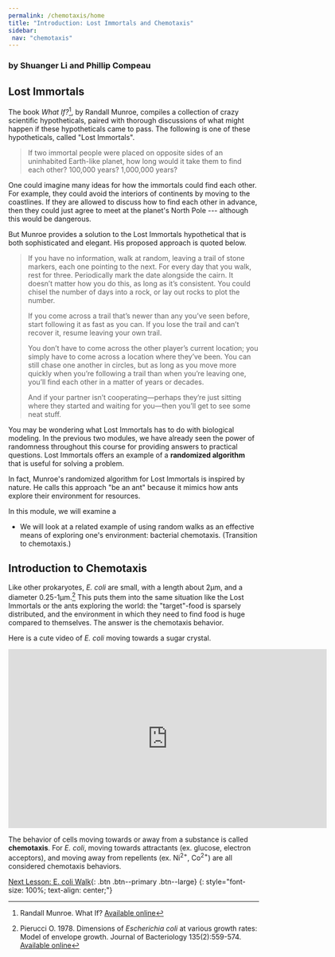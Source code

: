 ```yaml
---
permalink: /chemotaxis/home
title: "Introduction: Lost Immortals and Chemotaxis"
sidebar:
 nav: "chemotaxis"
---
```


### by Shuanger Li and Phillip Compeau

## Lost Immortals

The book *What If?*[^Munroe], by Randall Munroe, compiles a collection of crazy scientific hypotheticals, paired with thorough discussions of what might happen if these hypotheticals came to pass. The following is one of these hypotheticals, called "Lost Immortals".

> If two immortal people were placed on opposite sides of an uninhabited Earth-like planet, how long would it take them to find each other? 100,000 years? 1,000,000 years?

One could imagine many ideas for how the immortals could find each other. For example, they could avoid the interiors of continents by moving to the coastlines. If they are allowed to discuss how to find each other in advance, then they could just agree to meet at the planet's North Pole --- although this would be dangerous.

But Munroe provides a solution to the Lost Immortals hypothetical that is both sophisticated and elegant. His proposed approach is quoted below.

> If you have no information, walk at random, leaving a trail of stone markers, each one pointing to the next. For every day that you walk, rest for three. Periodically mark the date alongside the cairn. It doesn’t matter how you do this, as long as it’s consistent. You could chisel the number of days into a rock, or lay out rocks to plot the number.
>
> If you come across a trail that’s newer than any you’ve seen before, start following it as fast as you can. If you lose the trail and can’t recover it, resume leaving your own trail.
>
> You don’t have to come across the other player’s current location; you simply have to come across a location where they’ve been. You can still chase one another in circles, but as long as you move more quickly when you’re following a trail than when you’re leaving one, you’ll find each other in a matter of years or decades.
>
> And if your partner isn’t cooperating—perhaps they’re just sitting where they started and waiting for you—then you’ll get to see some neat stuff.

You may be wondering what Lost Immortals has to do with biological modeling. In the previous two modules, we have already seen the power of randomness throughout this course for providing answers to practical questions. Lost Immortals offers an example of a **randomized algorithm** that is useful for solving a problem.

In fact, Munroe's randomized algorithm for Lost Immortals is inspired by nature. He calls this approach "be an ant" because it mimics how ants explore their environment for resources.

In this module, we will examine a 

* We will look at a related example of using random walks as an effective means of exploring one's environment: bacterial chemotaxis. (Transition to chemotaxis.)

## Introduction to Chemotaxis

Like other prokaryotes, *E. coli* are small, with a length about 2µm, and a diameter 0.25-1µm.[^Pierucci1978] This puts them into the same situation like the Lost Immortals or the ants exploring the world: the "target"-food is sparsely distributed, and the environment in which they need to find food is huge compared to themselves. The answer is the chemotaxis behavior.

Here is a cute video of *E. coli* moving towards a sugar crystal.
<iframe width="640" height="360" src="https://www.youtube.com/embed/F6QMU3KD7zw" frameborder="0" allowfullscreen></iframe>

The behavior of cells moving towards or away from a substance is called **chemotaxis**. For *E. coli*, moving towards attractants (ex. glucose, electron acceptors), and moving away from repellents (ex. Ni<sup>2+</sup>, Co<sup>2+</sup>) are all considered chemotaxis behaviors.


[Next Lesson: E. coli Walk](home_walk){: .btn .btn--primary .btn--large}
{: style="font-size: 100%; text-align: center;"}

[^Munroe]: Randall Munroe. What If? [Available online](https://what-if.xkcd.com/)

[^Pierucci1978]: Pierucci O. 1978. Dimensions of *Escherichia coli* at various growth rates: Model of envelope growth. Journal of Bacteriology 135(2):559-574. [Available online](https://jb.asm.org/content/jb/135/2/559.full.pdf)

[^Sim2017]: Sim M, Koirala S, Picton D, Strahl H, Hoskisson PA, Rao CV, Gillespie CS, Aldridge PD. 2017. Growth rate control of flagellar assembly in *Escherichia coli* strain RP437. Scientific Reports 7:41189. [Available online](https://www.nature.com/articles/srep41189#:~:text=Escherichia%20coli%20is%20a%20prominent,distributed%20across%20the%20cell%20surface.)

[^Baker2005]: Baker MD, Wolanin PM, Stock JB. 2005. Signal transduction in bacterial chemotaxis. BioEssays 28:9-22. [Available online](https://pubmed.ncbi.nlm.nih.gov/16369945/)

[^Weis1990]: Weis RM, Koshland DE. 1990. Chemotaxis in *Escherichia coli* proceeds efficiently from different initial tumble frequencies. Journal of Bacteriology 172:2. [Available online](https://jb.asm.org/content/jb/172/2/1099.full.pdf)

[^Berg2000]: Berg HC. 2000. Motile behavior of bacteria. Physics today 53(1):24. [Available online](https://physicstoday.scitation.org/doi/pdf/10.1063/1.882934)

[^Achouri2015]: Achouri S, Wright JA, Evans L, Macleod C, Fraser G, Cicuta P, Bryant CE. 2015. The frequency and duration of *Salmonella* macrophage adhesion events determines infection efficiency. Philosophical transactions B 370(1661). [Available online](https://www.ncbi.nlm.nih.gov/pmc/articles/PMC4275903/)

[^Turner2016]: Turner L, Ping L, Neubauer M, Berg HC. 2016. Visualizing flagella while tracking bacteria. Biophysical Journal 111(3):630--639.[Available online](https://pubmed.ncbi.nlm.nih.gov/27508446/)

[^Parkinson2015]: Parkinson JS, Hazelbauer, Falke JJ. 2015. Signaling and sensory adaptation in *Escherichia coli* chemoreceptors: 2015 update. [Available online](https://www.sciencedirect.com/science/article/abs/pii/S0966842X15000578)

[^Yang2019]: Yang W, Cassidy CK, Ames P, Diebolder CA, Schulten K, Luthey-Schulten Z, Parkinson JS, Briegel A. 2019. *In situ* confomraitonal changes of the *Escherichia coli* serine chemoreceptor in different signaling states. mBio. [Available online](https://mbio.asm.org/content/10/4/e00973-19/article-info)

[^Saragosti2001]: Saragosti J, Calvez V, Bournaveas, N, Perthame B, Buguin A, Silberzan P. 2001. Directional persistence of chemotactic bacteria in a traveling concentration wave. PNAS. [Available online](https://www.pnas.org/content/pnas/108/39/16235.full.pdf)
